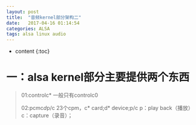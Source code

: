 ```yaml
---
layout: post
title:  "音频kernel部分架构二"
date:   2017-04-16 01:14:54
categories: ALSA
tags: alsa linux audio
---
```


* content
{:toc}






# 一：alsa kernel部分主要提供两个东西 #

> 01:controlc* 一般只有controlc0
> 
> 02:pcmc*d*p/c  23个cpm，c*  card;d* device;p/c p：play back（播放）c：capture（录音）；
